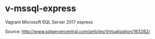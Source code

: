 # v-mssql-express
Vagrant Microsoft SQL Server 2017 express

Source: http://www.sqlservercentral.com/articles/Virtualization/163282/
